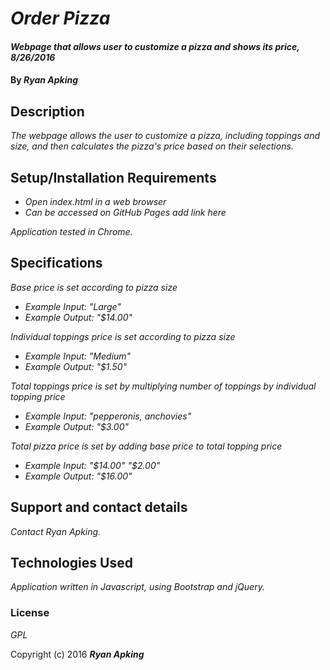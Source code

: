 # _Order Pizza_

#### _Webpage that allows user to customize a pizza and shows its price, 8/26/2016_

#### By _**Ryan Apking**_

## Description

_The webpage allows the user to customize a pizza, including toppings and size, and then calculates the pizza's price based on their selections._

## Setup/Installation Requirements

* _Open index.html in a web browser_
* _Can be accessed on GitHub Pages add link here_


_Application tested in Chrome._

## Specifications

_Base price is set according to pizza size_
* _Example Input: "Large"_
* _Example Output: "$14.00"_

_Individual toppings price is set according to pizza size_
* _Example Input: "Medium"_
* _Example Output: "$1.50"_

_Total toppings price is set by multiplying number of toppings by individual topping price_
* _Example Input: "pepperonis, anchovies"_
* _Example Output: "$3.00"_

_Total pizza price is set by adding base price to total topping price_
* _Example Input: "$14.00" "$2.00"_
* _Example Output: "$16.00"_



## Support and contact details

_Contact Ryan Apking._

## Technologies Used

_Application written in Javascript, using Bootstrap and jQuery._

### License

*GPL*

Copyright (c) 2016 **_Ryan Apking_**
